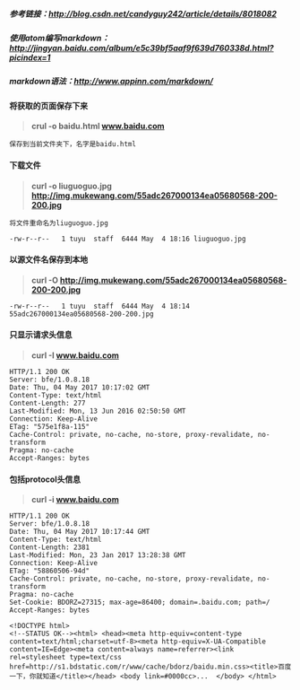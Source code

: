 ##### 参考链接：http://blog.csdn.net/candyguy242/article/details/8018082

##### 使用atom编写markdown：http://jingyan.baidu.com/album/e5c39bf5aaf9f639d760338d.html?picindex=1

##### markdown语法：http://www.appinn.com/markdown/

#### 将获取的页面保存下来

> **crul -o baidu.html www.baidu.com**

    保存到当前文件夹下，名字是baidu.html

#### 下载文件

> **curl -o liuguoguo.jpg http://img.mukewang.com/55adc267000134ea05680568-200-200.jpg**

    将文件重命名为liuguoguo.jpg

    -rw-r--r--   1 tuyu  staff  6444 May  4 18:16 liuguoguo.jpg

#### 以源文件名保存到本地

> __curl -O http://img.mukewang.com/55adc267000134ea05680568-200-200.jpg__

    -rw-r--r--   1 tuyu  staff  6444 May  4 18:14 55adc267000134ea05680568-200-200.jpg

#### 只显示请求头信息

> **curl -I www.baidu.com**

    HTTP/1.1 200 OK
    Server: bfe/1.0.8.18
    Date: Thu, 04 May 2017 10:17:02 GMT
    Content-Type: text/html
    Content-Length: 277
    Last-Modified: Mon, 13 Jun 2016 02:50:50 GMT
    Connection: Keep-Alive
    ETag: "575e1f8a-115"
    Cache-Control: private, no-cache, no-store, proxy-revalidate, no-transform
    Pragma: no-cache
    Accept-Ranges: bytes

#### 包括protocol头信息

> __curl -i www.baidu.com__

    HTTP/1.1 200 OK
    Server: bfe/1.0.8.18
    Date: Thu, 04 May 2017 10:17:44 GMT
    Content-Type: text/html
    Content-Length: 2381
    Last-Modified: Mon, 23 Jan 2017 13:28:38 GMT
    Connection: Keep-Alive
    ETag: "58860506-94d"
    Cache-Control: private, no-cache, no-store, proxy-revalidate, no-transform
    Pragma: no-cache
    Set-Cookie: BDORZ=27315; max-age=86400; domain=.baidu.com; path=/
    Accept-Ranges: bytes

    <!DOCTYPE html>
    <!--STATUS OK--><html> <head><meta http-equiv=content-type content=text/html;charset=utf-8><meta http-equiv=X-UA-Compatible content=IE=Edge><meta content=always name=referrer><link rel=stylesheet type=text/css href=http://s1.bdstatic.com/r/www/cache/bdorz/baidu.min.css><title>百度一下，你就知道</title></head> <body link=#0000cc>...  </body> </html>
